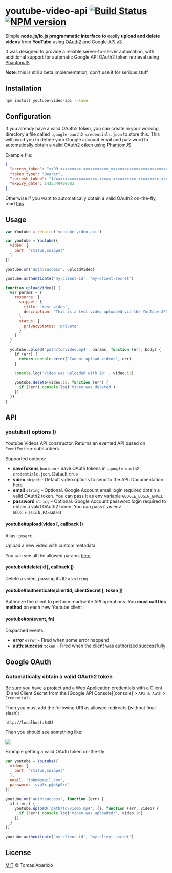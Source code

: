 # youtube-video-api [![Build Status](https://api.travis-ci.org/h2non/youtube-video-api.svg?branch=master)][travis] [![NPM version](https://img.shields.io/npm/v/youtube-video-api.svg)][npm]

Simple **node.js/io.js programmatic interface to** easily **upload and delete videos** from **YouTube** using [OAuth2](https://developers.google.com/accounts/docs/OAuth2) and Google [API v3](https://developers.google.com/youtube/v3/docs/videos)

It was designed to provide a reliable server-to-server automation, with additional support for
automatic Google API OAuth2 token retrieval using [PhantomJS](http://phantomjs.org)

**Note**: this is still a beta implementation, don't use it for serious stuff

## Installation

```bash
npm install youtube-video-api --save
```

## Configuration

If you already have a valid OAuth2 token, you can create in your working directory a file called `.google-oauth2-credentials.json` to store this.
This will avoid you to define your Google account email and password to automatically obtain a valid OAuth2 otken using [PhantomJS](http://phantomjs.org)

Example file:
```json
{
  "access_token": "xx99.xxxxxxxxx-xxxxxxxxxxx_xxxxxxxxxxxxxxxxxxxxxxxxxxxxxxxxxxx",
  "token_type": "Bearer",
  "refresh_token": "1/xxxxxxxxxxxxxxxxxx_xxxxx-xxxxxxxxxx_xxxxxxxxx_xxxxxxxxx",
  "expiry_date": 1425349408683
}
```

Otherwise if you want to automatically obtain a valid OAuth2 on-the-fly, read [this](#google-oauth)

## Usage

```js
var Youtube = require('youtube-video-api')
```

```js
var youtube = Youtube({ 
  video: {
    part: 'status,snippet' 
  }
})

youtube.on('auth:success', uploadVideo)

youtube.authenticate('my-client-id', 'my-client-secret')

function uploadVideo() {
  var params = {
    resource: {
      snippet: {
        title: 'test video',
        description: 'This is a test video uploaded via the YouTube API'
      },
      status: {
        privacyStatus: 'private'
      }
    }
  }

  youtube.upload('path/to/video.mp4', params, function (err, body) {
    if (err) {
      return console.error('Cannot upload video:', err)
    }

    console.log('Video was uploaded with ID:', video.id)

    youtube.delete(video.id, function (err) {
      if (!err) console.log('Video was deleted')
    })
  })
}
```

<!--
.on('progress', function (percent) {
  console.log('% uploaded:', percent)
})
-->
 
## API

### youtube([ options ])

Youtube Videos API constructor. Returns an evented API based on `EventEmitter` subscribers

Supported options:

- **saveTokens** `boolean` - Save OAuth tokens in `.google-oauth2-credentials.json`. Default `true`
- **video** `object` - Default video options to send to the API. Documentation [here](https://developers.google.com/youtube/v3/docs/videos)
- **email** `string` - Optional. Google Account email login required obtain a valid OAuth2 token. You can pass it as env variable `GOOGLE_LOGIN_EMAIL`
- **password** `string` - Optional. Google Account password login required to obtain a valid OAuth2 token. You can pass it as env `GOOGLE_LOGIN_PASSWORD`

#### youtube#upload(video [, callback ])
Alias: `insert`

Upload a new video with custom metadata

You can see all the allowed params [here](https://developers.google.com/youtube/v3/docs/videos/insert)

#### youtube#delete(id [, callback ])

Delete a video, passing its ID as `string`

#### youtube#authenticate(clientId, clientSecret [, token ])

Authorize the client to perform read/write API operations. You **must call this method** on each new Youtube client 

#### youtube#on(event, fn)

Dispached events:

- **error** `error` - Fired when some error happend
- **auth:success** `token` - Fired when the client was authorized successfully

## Google OAuth

### Automatically obtain a valid OAuth2 token

Be sure you have a project and a Web Application credentials with a Client ID and Client Secret 
from the [Google API Console][console] > `API & Auth` > `Credentials`

Then you must add the following URI as allowed redirects (without final slash):
```
http://localhost:8488
```

Then you should see something like:

<img src="http://oi59.tinypic.com/2w3udmd.jpg" />

Example getting a valid OAuth token on-the-fly:
```js
var youtube = Youtube({ 
  video: {
    part: 'status,snippet'
  },
  email: 'john@gmail.com',
  password: 'svp3r_p@s$p0rd'
})

youtube.on('auth:success', function (err) {
  if (!err) {
    youtube.upload('path/to/video.mp4', {}, function (err, video) {
      if (!err) console.log('Video was uploaded:', video.id)
    })
  }
})

youtube.authenticate('my-client-id', 'my-client-secret')
```

## License

[MIT](http://opensource.org/licenses/MIT) © Tomas Aparicio

[travis]: https://travis-ci.org/h2non/youtube-video-api
[npm]: http://npmjs.org/package/youtube-video-api
